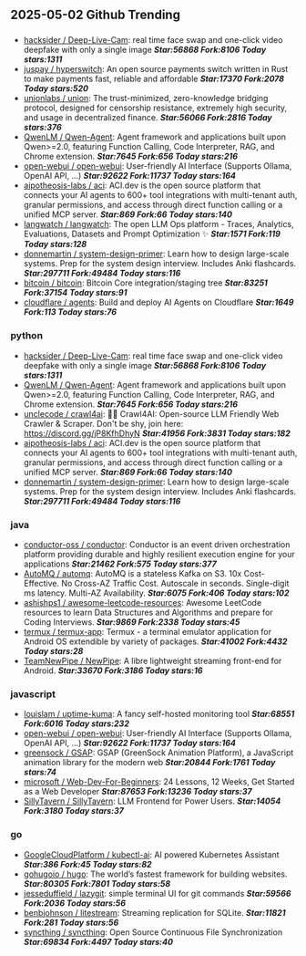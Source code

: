 ## 2025-05-02 Github Trending

### 
* [hacksider / Deep-Live-Cam](https://github.com/hacksider/Deep-Live-Cam): real time face swap and one-click video deepfake with only a single image ***Star:56868 Fork:8106 Today stars:1311***
* [juspay / hyperswitch](https://github.com/juspay/hyperswitch): An open source payments switch written in Rust to make payments fast, reliable and affordable ***Star:17370 Fork:2078 Today stars:520***
* [unionlabs / union](https://github.com/unionlabs/union): The trust-minimized, zero-knowledge bridging protocol, designed for censorship resistance, extremely high security, and usage in decentralized finance. ***Star:56066 Fork:2816 Today stars:376***
* [QwenLM / Qwen-Agent](https://github.com/QwenLM/Qwen-Agent): Agent framework and applications built upon Qwen>=2.0, featuring Function Calling, Code Interpreter, RAG, and Chrome extension. ***Star:7645 Fork:656 Today stars:216***
* [open-webui / open-webui](https://github.com/open-webui/open-webui): User-friendly AI Interface (Supports Ollama, OpenAI API, ...) ***Star:92622 Fork:11737 Today stars:164***
* [aipotheosis-labs / aci](https://github.com/aipotheosis-labs/aci): ACI.dev is the open source platform that connects your AI agents to 600+ tool integrations with multi-tenant auth, granular permissions, and access through direct function calling or a unified MCP server. ***Star:869 Fork:66 Today stars:140***
* [langwatch / langwatch](https://github.com/langwatch/langwatch): The open LLM Ops platform - Traces, Analytics, Evaluations, Datasets and Prompt Optimization ✨ ***Star:1571 Fork:119 Today stars:128***
* [donnemartin / system-design-primer](https://github.com/donnemartin/system-design-primer): Learn how to design large-scale systems. Prep for the system design interview. Includes Anki flashcards. ***Star:297711 Fork:49484 Today stars:116***
* [bitcoin / bitcoin](https://github.com/bitcoin/bitcoin): Bitcoin Core integration/staging tree ***Star:83251 Fork:37154 Today stars:91***
* [cloudflare / agents](https://github.com/cloudflare/agents): Build and deploy AI Agents on Cloudflare ***Star:1649 Fork:113 Today stars:76***

### python
* [hacksider / Deep-Live-Cam](https://github.com/hacksider/Deep-Live-Cam): real time face swap and one-click video deepfake with only a single image ***Star:56868 Fork:8106 Today stars:1311***
* [QwenLM / Qwen-Agent](https://github.com/QwenLM/Qwen-Agent): Agent framework and applications built upon Qwen>=2.0, featuring Function Calling, Code Interpreter, RAG, and Chrome extension. ***Star:7645 Fork:656 Today stars:216***
* [unclecode / crawl4ai](https://github.com/unclecode/crawl4ai): 🚀🤖 Crawl4AI: Open-source LLM Friendly Web Crawler & Scraper. Don't be shy, join here: https://discord.gg/jP8KfhDhyN ***Star:41956 Fork:3831 Today stars:182***
* [aipotheosis-labs / aci](https://github.com/aipotheosis-labs/aci): ACI.dev is the open source platform that connects your AI agents to 600+ tool integrations with multi-tenant auth, granular permissions, and access through direct function calling or a unified MCP server. ***Star:869 Fork:66 Today stars:140***
* [donnemartin / system-design-primer](https://github.com/donnemartin/system-design-primer): Learn how to design large-scale systems. Prep for the system design interview. Includes Anki flashcards. ***Star:297711 Fork:49484 Today stars:116***

### java
* [conductor-oss / conductor](https://github.com/conductor-oss/conductor): Conductor is an event driven orchestration platform providing durable and highly resilient execution engine for your applications ***Star:21462 Fork:575 Today stars:377***
* [AutoMQ / automq](https://github.com/AutoMQ/automq): AutoMQ is a stateless Kafka on S3. 10x Cost-Effective. No Cross-AZ Traffic Cost. Autoscale in seconds. Single-digit ms latency. Multi-AZ Availability. ***Star:6075 Fork:406 Today stars:102***
* [ashishps1 / awesome-leetcode-resources](https://github.com/ashishps1/awesome-leetcode-resources): Awesome LeetCode resources to learn Data Structures and Algorithms and prepare for Coding Interviews. ***Star:9869 Fork:2338 Today stars:45***
* [termux / termux-app](https://github.com/termux/termux-app): Termux - a terminal emulator application for Android OS extendible by variety of packages. ***Star:41002 Fork:4432 Today stars:28***
* [TeamNewPipe / NewPipe](https://github.com/TeamNewPipe/NewPipe): A libre lightweight streaming front-end for Android. ***Star:33670 Fork:3186 Today stars:16***

### javascript
* [louislam / uptime-kuma](https://github.com/louislam/uptime-kuma): A fancy self-hosted monitoring tool ***Star:68551 Fork:6016 Today stars:232***
* [open-webui / open-webui](https://github.com/open-webui/open-webui): User-friendly AI Interface (Supports Ollama, OpenAI API, ...) ***Star:92622 Fork:11737 Today stars:164***
* [greensock / GSAP](https://github.com/greensock/GSAP): GSAP (GreenSock Animation Platform), a JavaScript animation library for the modern web ***Star:20844 Fork:1761 Today stars:74***
* [microsoft / Web-Dev-For-Beginners](https://github.com/microsoft/Web-Dev-For-Beginners): 24 Lessons, 12 Weeks, Get Started as a Web Developer ***Star:87653 Fork:13236 Today stars:37***
* [SillyTavern / SillyTavern](https://github.com/SillyTavern/SillyTavern): LLM Frontend for Power Users. ***Star:14054 Fork:3180 Today stars:37***

### go
* [GoogleCloudPlatform / kubectl-ai](https://github.com/GoogleCloudPlatform/kubectl-ai): AI powered Kubernetes Assistant ***Star:386 Fork:45 Today stars:82***
* [gohugoio / hugo](https://github.com/gohugoio/hugo): The world’s fastest framework for building websites. ***Star:80305 Fork:7801 Today stars:58***
* [jesseduffield / lazygit](https://github.com/jesseduffield/lazygit): simple terminal UI for git commands ***Star:59566 Fork:2036 Today stars:56***
* [benbjohnson / litestream](https://github.com/benbjohnson/litestream): Streaming replication for SQLite. ***Star:11821 Fork:281 Today stars:56***
* [syncthing / syncthing](https://github.com/syncthing/syncthing): Open Source Continuous File Synchronization ***Star:69834 Fork:4497 Today stars:40***
